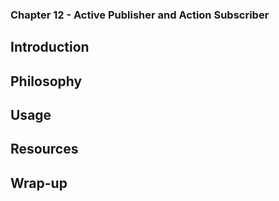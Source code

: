 ### Chapter 12 - Active Publisher and Action Subscriber

## Introduction

## Philosophy

## Usage

## Resources

## Wrap-up
